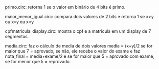 primo.circ: retorna 1 se o valor em binário de 4 bits é primo.

maior_menor_igual.circ: compara dois valores de 2 bits e retorna 1 se x>y ou x=y ou x<y

cpfmatricula_display.circ: mostra o cpf e a matricula em um display de 7 segmentos.

media.circ: faz o cálculo de media de dois valores media = (x+y)/2 se for maior que 7 = aprovado, se não, ele recebe o valor do exame e faz nota_final = media+exame/2 e se for maior que 5 = aprovado com exame, se for menor que 5 = reprovado.
